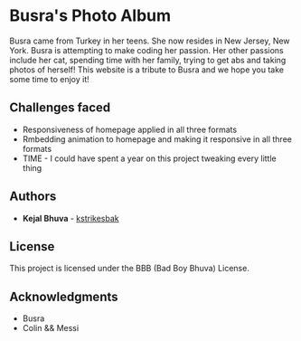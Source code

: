 # Busra's Photo Album

Busra came from Turkey in her teens. She now resides in New Jersey, New York. 
Busra is attempting to make coding her passion. Her other passions include her cat, spending time with her family, trying to get abs and taking photos of herself! This website is a tribute to Busra and we hope you take some time to enjoy it!

## Challenges faced

* Responsiveness of homepage applied in all three formats 
* Rmbedding animation to homepage and making it responsive in all three formats
* TIME - I could have spent a year on this project tweaking every little thing

## Authors

* **Kejal Bhuva** - [kstrikesbak](https://github.com/kstrikesbak/)


## License

This project is licensed under the BBB (Bad Boy Bhuva) License.

## Acknowledgments

* Busra
* Colin && Messi
